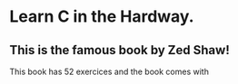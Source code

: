 # Learn C in the Hardway.
## This is the famous book by Zed Shaw! 
 This book has 52 exercices and the book comes with 
